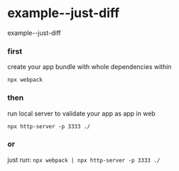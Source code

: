 # example--just-diff
example--just-diff


### first
create your app bundle with whole dependencies within
```
npx webpack
```
### then
run local server to validate your app as app in web

```
npx http-server -p 3333 ./
```


### or
just run: `npx webpack | npx http-server -p 3333 ./`